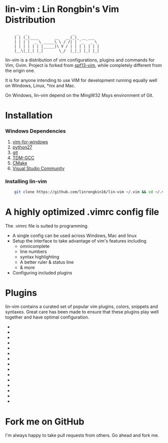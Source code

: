 # lin-vim : Lin Rongbin's Vim Distribution

         _   _                    _
        | | (_)____       __   __(_)_ __ ___
        | | | |  _ \ _____\ \ / /| | '_ ` _ \
        | | | | | | |_____|\ V / | | | | | | |
        |__\|_|_| |_|       \_/  |_|_| |_| |_|
            

lin-vim is a distribution of vim configurations, plugins and commands for Vim, Gvim. Project is forked from [spf13-vim](https://github.com/spf13/spf13-vim), while completely different from the origin one.

It is for anyone intending to use VIM for development running equally well on Windows, Linux, \*nix and Mac.

On Windows, lin-vim depend on the MingW32 Msys environment of Git.

# Installation

### Windows Dependencies

1. [vim-for-windows](https://tuxproject.de/projects/vim/)
2. [python27](https://www.python.org/downloads/release/python-2714/)
3. [git](https://git-scm.com/)
4. [TDM-GCC](http://tdm-gcc.tdragon.net/download)
5. [CMake](https://cmake.org/download/)
6. [Visual Studio Community](https://www.visualstudio.com/)

### Installing lin-vim

```bash
    git clone https://github.com/linrongbin16/lin-vim ~/.vim && cd ~/.vim && bash install.sh
```

# A highly optimized .vimrc config file

The .vimrc file is suited to programming.

 * A single config can be used across Windows, Mac and linux
 * Setup the interface to take advantage of vim's features including
   * omnicomplete
   * line numbers
   * syntax highlighting
   * A better ruler & status line
   * & more
 * Configuring included plugins

# Plugins

lin-vim contains a curated set of popular vim plugins, colors, snippets and syntaxes. Great care has been made to ensure that these plugins play well together and have optimal configuration.

* [Vundle]:https://github.com/gmarik/vundle
* [NERDCommenter]:https://github.com/scrooloose/nerdcommenter
* [NERDTree]:https://github.com/scrooloose/nerdtree
* [ctrlp]:https://github.com/kien/ctrlp.vim
* [solarized]:https://github.com/altercation/vim-colors-solarized
* [Fugitive]:https://github.com/tpope/vim-fugitive
* [Surround]:https://github.com/tpope/vim-surround
* [Tagbar]:https://github.com/majutsushi/tagbar
* [vim-easymotion]:https://github.com/Lokaltog/vim-easymotion
* [YouCompleteMe]:https://github.com/Valloric/YouCompleteMe
* [Tabularize]:https://github.com/godlygeek/tabular
* [EasyMotion]:https://github.com/Lokaltog/vim-easymotion
* [Airline]:https://github.com/bling/vim-airline
* [Powerline]:https://github.com/lokaltog/powerline
* [Powerline Fonts]:https://github.com/Lokaltog/powerline-fonts

# Fork me on GitHub

I'm always happy to take pull requests from others. Go ahead and fork me.
